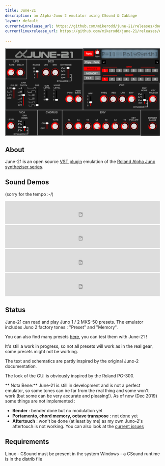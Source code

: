 ```yaml
---
title: June-21
description: an Alpha-Juno 2 emulator using CSound & Cabbage
layout: default
currentwinrelease_url: https://github.com/mikerodd/june-21/releases/download/v0.9.2/June-21_x64_0.9.2_Setup.exe
currentlinuxrelease_url: https://github.com/mikerodd/june-21/releases/download/v0.9.2/vst-june-21-0.9.2-linux.zip

---
```

![screenshot](images/june-21.png)

## About
June-21 is an open source [VST plugin](https://en.wikipedia.org/wiki/Virtual_Studio_Technology) emulation of the [Roland Alpha Juno syntheziser series](https://en.wikipedia.org/wiki/Roland_Alpha_Juno).

## Sound Demos
(sorry for the tempo :-/) 
<!-- P-11 -->
<iframe width="100%" height="75" scrolling="no" frameborder="no" allow="autoplay" src="https://w.soundcloud.com/player/?url=https%3A//api.soundcloud.com/tracks/738932011&color=%23ff5500&auto_play=false&hide_related=false&show_comments=true&show_user=true&show_reposts=false&show_teaser=true"></iframe>
<!-- P-21 -->
<iframe width="100%" height="75" scrolling="no" frameborder="no" allow="autoplay" src="https://w.soundcloud.com/player/?url=https%3A//api.soundcloud.com/tracks/736262812&color=%23ff5500&auto_play=false&hide_related=false&show_comments=true&show_user=true&show_reposts=false&show_teaser=true&visual=true"></iframe>
<!-- P-52 -->
<iframe width="100%" height="75" scrolling="no" frameborder="no" allow="autoplay" src="https://w.soundcloud.com/player/?url=https%3A//api.soundcloud.com/tracks/736262806&color=%23ff5500&auto_play=false&hide_related=false&show_comments=true&show_user=true&show_reposts=false&show_teaser=true&visual=true"></iframe>
<!-- combo -->
<iframe width="100%" height="75" scrolling="no" frameborder="no" allow="autoplay" src="https://w.soundcloud.com/player/?url=https%3A//api.soundcloud.com/tracks/738932749&color=%23ff5500&auto_play=false&hide_related=false&show_comments=true&show_user=true&show_reposts=false&show_teaser=true"></iframe>

## Status 
June-21 can read and play Juno 1 / 2 MKS-50 presets. The emulator includes Juno 2 factory tones : "Preset" and "Memory". 

You can also find many presets [here](http://www.llamamusic.com/mks50/mks-50_patches.html), you can test them with June-21 !

It's still a work in progress, so not all presets will work as in the real gear, some presets might not be working.

The text and schematics are partly inspired by the original Juno-2 documentation.

The look of the GUI is obviously inspired by the Roland PG-300.

** Nota Bene:** June-21 is still in development and is not a perfect emulator, so some tones can be far from the real thing and some won't work (but some can be very accurate and pleasing!). As of now (Dec 2019) some things are not implemented :

* **Bender** : bender done but no modulation yet
* **Portamento, chord memory, octave transpose** : not done yet
* **Aftertouch** : won't be done (at least by me) as my own Juno-2's aftertouch is not working.
You can also look at the [current issues](https://github.com/mikerodd/june-21/issues)



## Requirements
Linux - CSound must be present in the system 
Windows - a CSound runtime is in the distrib file


